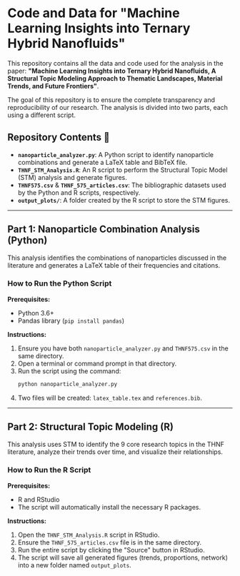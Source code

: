 # Code and Data for "Machine Learning Insights into Ternary Hybrid Nanofluids"

This repository contains all the data and code used for the analysis in the paper: **"Machine Learning Insights into Ternary Hybrid Nanofluids, A Structural Topic Modeling Approach to Thematic Landscapes, Material Trends, and Future Frontiers"**.

The goal of this repository is to ensure the complete transparency and reproducibility of our research. The analysis is divided into two parts, each using a different script.

## Repository Contents 📂

-   **`nanoparticle_analyzer.py`**: A Python script to identify nanoparticle combinations and generate a LaTeX table and BibTeX file.
-   **`THNF_STM_Analysis.R`**: An R script to perform the Structural Topic Model (STM) analysis and generate figures.
-   **`THNF575.csv`** & **`THNF_575_articles.csv`**: The bibliographic datasets used by the Python and R scripts, respectively.
-   **`output_plots/`**: A folder created by the R script to store the STM figures.

---

## Part 1: Nanoparticle Combination Analysis (Python)

This analysis identifies the combinations of nanoparticles discussed in the literature and generates a LaTeX table of their frequencies and citations.

### How to Run the Python Script

**Prerequisites:**
- Python 3.6+
- Pandas library (`pip install pandas`)

**Instructions:**
1.  Ensure you have both `nanoparticle_analyzer.py` and `THNF575.csv` in the same directory.
2.  Open a terminal or command prompt in that directory.
3.  Run the script using the command:
    ```sh
    python nanoparticle_analyzer.py
    ```
4.  Two files will be created: `latex_table.tex` and `references.bib`.

---

## Part 2: Structural Topic Modeling (R)

This analysis uses STM to identify the 9 core research topics in the THNF literature, analyze their trends over time, and visualize their relationships.

### How to Run the R Script

**Prerequisites:**
- R and RStudio
- The script will automatically install the necessary R packages.

**Instructions:**
1.  Open the `THNF_STM_Analysis.R` script in RStudio.
2.  Ensure the `THNF_575_articles.csv` file is in the same directory.
3.  Run the entire script by clicking the "Source" button in RStudio.
4.  The script will save all generated figures (trends, proportions, network) into a new folder named `output_plots`.